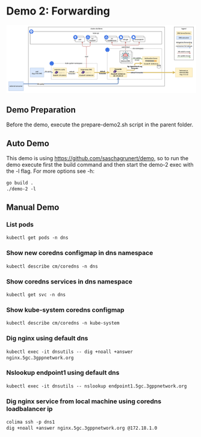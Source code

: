 # Demo 2: Forwarding

![single-cluster-dns-arch](single-cluster-dns-arch.png "Single Cluster DNS Architecture")

## Demo Preparation

Before the demo, execute the prepare-demo2.sh script in the parent folder.

## Auto Demo

This demo is using https://github.com/saschagrunert/demo, so to run the demo execute first the build command and then start the demo-2 exec with the -l flag. For more options see -h:

```
go build .
./demo-2 -l
```
## Manual Demo

### List pods

```
kubectl get pods -n dns
```

### Show new coredns configmap in dns namespace

```
kubectl describe cm/coredns -n dns
```

### Show coredns services in dns namespace

```
kubectl get svc -n dns
```

### Show kube-system coredns configmap

```
kubectl describe cm/coredns -n kube-system
```

### Dig nginx using default dns

```
kubectl exec -it dnsutils -- dig +noall +answer nginx.5gc.3gppnetwork.org
```

### Nslookup endpoint1 using default dns

```
kubectl exec -it dnsutils -- nslookup endpoint1.5gc.3gppnetwork.org
```

### Dig nginx service from local machine using coredns loadbalancer ip

```
colima ssh -p dns1
dig +noall +answer nginx.5gc.3gppnetwork.org @172.18.1.0
```
